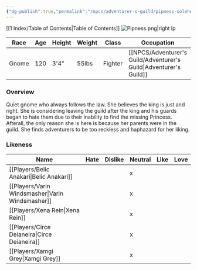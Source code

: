 ```yaml
---
{"dg-publish":true,"permalink":"/npcs/adventurer-s-guild/pipness-soleheart/"}
---
```


[[1 Index/Table of Contents\|Table of Contents]]
![Pipness.png|right lp](/img/user/Z_Attachments/Pipness.png)

| Race  | Age | Height | Weight | Class   | Occupation             | Allignment  | Pronouns | Gender |
| ----- | --- | ------ | ------ | ------- | ---------------------- | ----------- | -------- | ------ |
| Gnome | 120 | 3'4"   | 55lbs  | Fighter | [[NPCS/Adventurer's Guild/Adventurer's Guild\|Adventurer's Guild]] | Lawful Good | She/Her  | Female |
### Overview
Quiet gnome who always follows the law. She believes the king is just and right. She is considering leaving the guild after the king and his guards began to hate them due to their inability to find the missing Princess. Afterall, the only reason she is here is because her parents were in the guild. She finds adventurers to be too reckless and haphazard for her liking.

### Likeness

| Name                  | Hate | Dislike | Neutral | Like | Love |
| --------------------- | ---- | ------- | ------- | ---- | ---- |
| [[Players/Belic Anakari\|Belic Anakari]]     |      |         | x       |      |      |
| [[Players/Varin Windsmasher\|Varin Windsmasher]] |      |         | x       |      |      |
| [[Players/Xena Rein\|Xena Rein]]         |      |         | x       |      |      |
| [[Players/Circe Deianeira\|Circe Deianeira]]   |      |         | x       |      |      |
| [[Players/Xamgi Grey\|Xamgi Grey]]        |      |         | x       |      |      |
